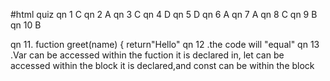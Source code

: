 #html quiz 
qn 1 C
qn 2 A
qn 3 C
qn 4 D
qn 5 D
qn 6 A
qn 7  A
qn 8  C
qn 9  B
qn 10 B

qn 11. fuction greet(name) {
return"Hello"
qn 12 .the code will "equal"
qn 13 .Var can be accessed within the fuction it is declared in, let can be accessed within the block it is declared,and const can be within the block

